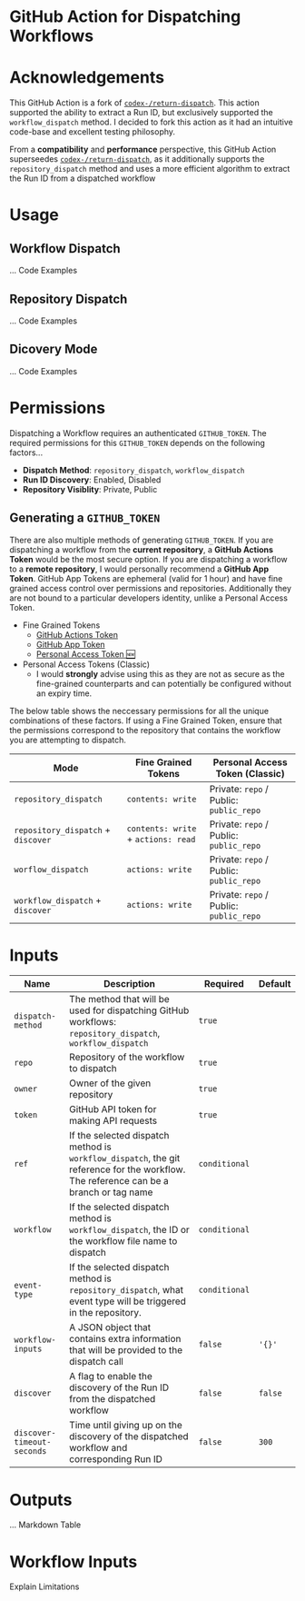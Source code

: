 # GitHub Action for Dispatching Workflows

# Acknowledgements

This GitHub Action is a fork of [`codex-/return-dispatch`](https://github.com/Codex-/return-dispatch). This action supported the ability to extract a Run ID, but exclusively supported the `workflow_dispatch` method. I decided to fork this action as it had an intuitive code-base and excellent testing philosophy.

From a **compatibility** and **performance** perspective, this GitHub Action superseedes [`codex-/return-dispatch`](https://github.com/Codex-/return-dispatch), as it additionally supports the `repository_dispatch` method and uses a more efficient algorithm to extract the Run ID from a dispatched workflow

# Usage

## Workflow Dispatch

... Code Examples

## Repository Dispatch

... Code Examples

## Dicovery Mode

... Code Examples

# Permissions

Dispatching a Workflow requires an authenticated `GITHUB_TOKEN`. The required permissions for this `GITHUB_TOKEN` depends on the following factors...

- **Dispatch Method**: `repository_dispatch`, `workflow_dispatch`
- **Run ID Discovery**: Enabled, Disabled
- **Repository Visiblity**: Private, Public

## Generating a `GITHUB_TOKEN`

There are also multiple methods of generating `GITHUB_TOKEN`. If you are dispatching a workflow from the **current repository**, a **GitHub Actions Token** would be the most secure option. If you are dispatching a workflow to a **remote repository**, I would personally recommend a **GitHub App Token**. GitHub App Tokens are ephemeral (valid for 1 hour) and have fine grained access control over permissions and repositories. Additionally they are not bound to a particular developers identity, unlike a Personal Access Token.

- Fine Grained Tokens
  - [GitHub Actions Token](https://docs.github.com/en/actions/security-guides/automatic-token-authentication)
  - [GitHub App Token](https://docs.github.com/en/apps/creating-github-apps/authenticating-with-a-github-app/making-authenticated-api-requests-with-a-github-app-in-a-github-actions-workflow)
  - [Personal Access Token 🆕](https://github.blog/2022-10-18-introducing-fine-grained-personal-access-tokens-for-github/)
- Personal Access Tokens (Classic)
  - I would **strongly** advise using this as they are not as secure as the fine-grained counterparts and can potentially be configured without an expiry time.

The below table shows the neccessary permissions for all the unique combinations of these factors. If using a Fine Grained Token, ensure that the permissions correspond to the repository that contains the workflow you are attempting to dispatch.

| Mode                               | Fine Grained Tokens                 | Personal Access Token (Classic)         |
| ---------------------------------- | ----------------------------------- | --------------------------------------- |
| `repository_dispatch`              | `contents: write`                   | Private: `repo` / Public: `public_repo` |
| `repository_dispatch` + `discover` | `contents: write` + `actions: read` | Private: `repo` / Public: `public_repo` |
| `worflow_dispatch`                 | `actions: write`                    | Private: `repo` / Public: `public_repo` |
| `workflow_dispatch` + `discover`   | `actions: write`                    | Private: `repo` / Public: `public_repo` |

# Inputs

| Name                       | Description                                                                                                                           | Required      | Default |
| -------------------------- | ------------------------------------------------------------------------------------------------------------------------------------- | ------------- | ------- |
| `dispatch-method`          | The method that will be used for dispatching GitHub workflows: `repository_dispatch`, `workflow_dispatch`                             | `true`        |         |
| `repo`                     | Repository of the workflow to dispatch                                                                                                | `true`        |         |
| `owner`                    | Owner of the given repository                                                                                                         | `true`        |         |
| `token`                    | GitHub API token for making API requests                                                                                              | `true`        |         |
| `ref`                      | If the selected dispatch method is `workflow_dispatch`, the git reference for the workflow. The reference can be a branch or tag name | `conditional` |         |
| `workflow`                 | If the selected dispatch method is `workflow_dispatch`, the ID or the workflow file name to dispatch                                  | `conditional` |         |
| `event-type`               | If the selected dispatch method is `repository_dispatch`, what event type will be triggered in the repository.                        | `conditional` |         |
| `workflow-inputs`          | A JSON object that contains extra information that will be provided to the dispatch call                                              | `false`       | `'{}'`  |
| `discover`                 | A flag to enable the discovery of the Run ID from the dispatched workflow                                                             | `false`       | `false` |
| `discover-timeout-seconds` | Time until giving up on the discovery of the dispatched workflow and corresponding Run ID                                             | `false`       | `300`   |

# Outputs

... Markdown Table

# Workflow Inputs

Explain Limitations
